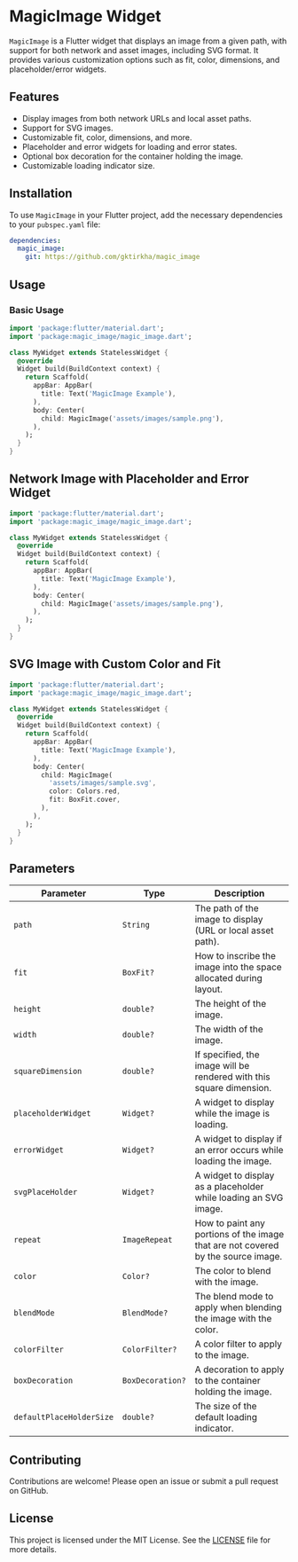 # MagicImage Widget

`MagicImage` is a Flutter widget that displays an image from a given path, with support for both network and asset images, including SVG format. It provides various customization options such as fit, color, dimensions, and placeholder/error widgets.

## Features

- Display images from both network URLs and local asset paths.
- Support for SVG images.
- Customizable fit, color, dimensions, and more.
- Placeholder and error widgets for loading and error states.
- Optional box decoration for the container holding the image.
- Customizable loading indicator size.

## Installation

To use `MagicImage` in your Flutter project, add the necessary dependencies to your `pubspec.yaml` file:

```yaml
dependencies:
  magic_image:
    git: https://github.com/gktirkha/magic_image
```

## Usage
### Basic Usage

```dart
import 'package:flutter/material.dart';
import 'package:magic_image/magic_image.dart'; 

class MyWidget extends StatelessWidget {
  @override
  Widget build(BuildContext context) {
    return Scaffold(
      appBar: AppBar(
        title: Text('MagicImage Example'),
      ),
      body: Center(
        child: MagicImage('assets/images/sample.png'),
      ),
    );
  }
}

```

## Network Image with Placeholder and Error Widget

```dart
import 'package:flutter/material.dart';
import 'package:magic_image/magic_image.dart';

class MyWidget extends StatelessWidget {
  @override
  Widget build(BuildContext context) {
    return Scaffold(
      appBar: AppBar(
        title: Text('MagicImage Example'),
      ),
      body: Center(
        child: MagicImage('assets/images/sample.png'),
      ),
    );
  }
}

```

## SVG Image with Custom Color and Fit

```dart
import 'package:flutter/material.dart';
import 'package:magic_image/magic_image.dart';

class MyWidget extends StatelessWidget {
  @override
  Widget build(BuildContext context) {
    return Scaffold(
      appBar: AppBar(
        title: Text('MagicImage Example'),
      ),
      body: Center(
        child: MagicImage(
          'assets/images/sample.svg',
          color: Colors.red,
          fit: BoxFit.cover,
        ),
      ),
    );
  }
}

```

## Parameters

| Parameter               | Type            | Description                                                                      |
|-------------------------|-----------------|----------------------------------------------------------------------------------|
| `path`                  | `String`        | The path of the image to display (URL or local asset path).                      |
| `fit`                   | `BoxFit?`       | How to inscribe the image into the space allocated during layout.                |
| `height`                | `double?`       | The height of the image.                                                         |
| `width`                 | `double?`       | The width of the image.                                                          |
| `squareDimension`       | `double?`       | If specified, the image will be rendered with this square dimension.             |
| `placeholderWidget`     | `Widget?`       | A widget to display while the image is loading.                                  |
| `errorWidget`           | `Widget?`       | A widget to display if an error occurs while loading the image.                  |
| `svgPlaceHolder`        | `Widget?`       | A widget to display as a placeholder while loading an SVG image.                 |
| `repeat`                | `ImageRepeat`   | How to paint any portions of the image that are not covered by the source image. |
| `color`                 | `Color?`        | The color to blend with the image.                                               |
| `blendMode`             | `BlendMode?`    | The blend mode to apply when blending the image with the color.                  |
| `colorFilter`           | `ColorFilter?`  | A color filter to apply to the image.                                            |
| `boxDecoration`         | `BoxDecoration?`| A decoration to apply to the container holding the image.                        |
| `defaultPlaceHolderSize`| `double?`       | The size of the default loading indicator.                                       |


## Contributing

Contributions are welcome! Please open an issue or submit a pull request on GitHub.

## License

This project is licensed under the MIT License. See the [LICENSE](LICENSE) file for more details.
